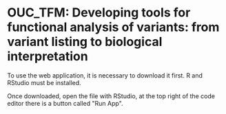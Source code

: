 # OUC_TFM: Developing tools for functional analysis of variants: from variant listing to biological interpretation

To use the web application, it is necessary to download it first.
R and RStudio must be installed.

Once downloaded, open the file with RStudio, at the top right of the code editor there is a button called "Run App".

